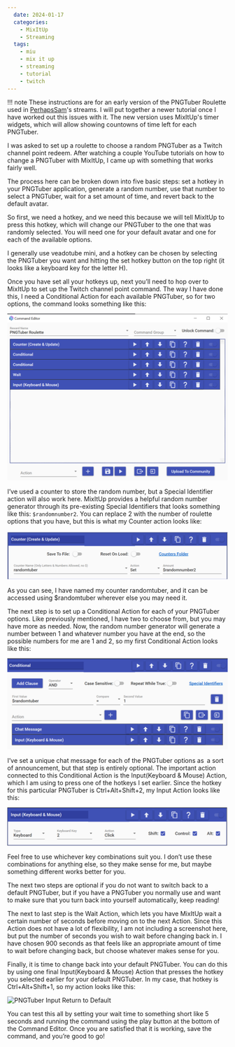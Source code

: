 ```yaml
---
  date: 2024-01-17
  categories:
    - MixItUp
    - Streaming
  tags:
    - miu
    - mix it up
    - streaming
    - tutorial
    - twitch
---
```


!!! note
    These instructions are for an early version of the PNGTuber Roulette used in
    [PerhapsSam](https://twitch.tv/perhapssam)'s streams. I will put together a
    newer tutorial once I have worked out this issues with it. The new version
    uses MixItUp's timer widgets, which will allow showing countowns of time
    left for each PNGTuber.

I was asked to set up a roulette to choose a random PNGTuber as a Twitch channel
point redeem. After watching a couple YouTube tutorials on how to change a
PNGTuber with MixItUp, I came up with something that works fairly well.

The process here can be broken down into five basic steps: set a hotkey in your
PNGTuber application, generate a random number, use that number to select a
PNGTuber, wait for a set amount of time, and revert back to the default avatar.

So first, we need a hotkey, and we need this because we will tell MixItUp to
press this hotkey, which will change our PNGTuber to the one that was randomly
selected. You will need one for your default avatar and one for each of the
available options.

I generally use veadotube mini, and a hotkey can be chosen by selecting the
PNGTuber you want and hitting the set hotkey button on the top right (it looks
like a keyboard key for the letter H).

Once you have set all your hotkeys up, next you’ll need to hop over to MixItUp
to set up the Twitch channel point command. The way I have done this, I need a
Conditional Action for each available PNGTuber, so for two options, the command
looks something like this:

![PNGTuber Roulette Channel Point Command](../../images/MixItUp-PNGTuber-Roulette/pngtuber-redeem.png)

I’ve used a counter to store the random number, but a Special Identifier action
will also work here. MixItUp provides a helpful random number generator through
its pre-existing Special Identifiers that looks something like this:
`$randomnumber2`. You can replace 2 with the number of roulette options that you
have, but this is what my Counter action looks like:

![PNGTuber Roulette Counter](../../images/MixItUp-PNGTuber-Roulette/pngtuber-counter.png)

As you can see, I have named my counter randomtuber, and it can be accessed using
$randomtuber wherever else you may need it.

The next step is to set up a Conditional Action for each of your PNGTuber
options. Like previously mentioned, I have two to choose from, but you may have
more as needed. Now, the random number generator will generate a number between
1 and whatever number you have at the end, so the possible numbers for me are 1
and 2, so my first Conditional Action looks like this:

![PNGTuber Conditional Action](../../images/MixItUp-PNGTuber-Roulette/pngtuber-random.png)

I’ve set a unique chat message for each of the PNGTuber options as a sort of
announcement, but that step is entirely optional. The important action connected
to this Conditional Action is the Input(Keyboard & Mouse) Action, which I am
using to press one of the hotkeys I set earlier. Since the hotkey for this
particular PNGTuber is Ctrl+Alt+Shift+2, my Input Action looks like this:

![PNGTuber Input Command](../../images/MixItUp-PNGTuber-Roulette/pngtuber-input-command.png)

Feel free to use whichever key combinations suit you. I don’t use these
combinations for anything else, so they make sense for me, but maybe something
different works better for you.

The next two steps are optional if you do not want to switch back to a default
PNGTuber, but if you have a PNGTuber you normally use and want to make sure that
you turn back into yourself automatically, keep reading!

The next to last step is the Wait Action, which lets you have MixItUp wait a
certain number of seconds before moving on to the next Action. Since this Action
does not have a lot of flexibility, I am not including a screenshot here, but put
the number of seconds you wish to wait before changing back in. I have chosen 900
seconds as that feels like an appropriate amount of time to wait before changing
back, but choose whatever makes sense for you.

Finally, it is time to change back into your default PNGTuber. You can do this by
using one final Input(Keyboard & Mouse) Action that presses the hotkey you
selected earlier for your default PNGTuber. In my case, that hotkey is
Ctrl+Alt+Shift+1, so my action looks like this:

![PNGTuber Input Return to Default](../..images/MixItUp-PNGTuber-Roulette/pngtuber-input-default.png)

You can test this all by setting your wait time to something short like 5 seconds
and running the command using the play button at the bottom of the Command Editor.
Once you are satisfied that it is working, save the command, and you’re good to go!
